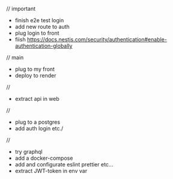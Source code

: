 // important

- finish e2e test login 
- add new route to auth
- plug login to front
- fiish https://docs.nestjs.com/security/authentication#enable-authentication-globally

// main

- plug to my front
- deploy to render

//

- extract api in web

//

- plug to a postgres
- add auth login etc./

//

- try graphql
- add a docker-compose
- add and configurate eslint prettier etc...
- extract JWT-token in env var